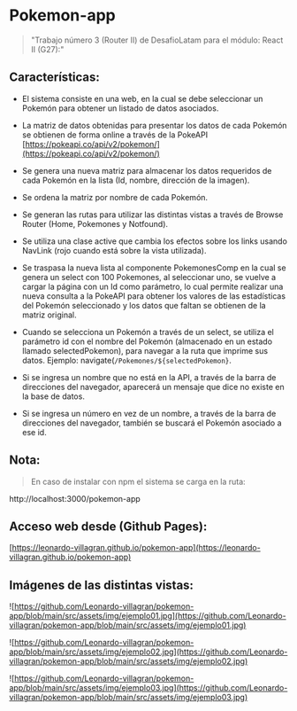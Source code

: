 # Pokemon-app

>"Trabajo número 3 (Router II) de DesafioLatam para el módulo: React II (G27):"

## Características:

* El sistema consiste en una web, en la cual se debe seleccionar un Pokemón para obtener un listado de datos asociados. 

* La matriz de datos obtenidas para presentar los datos de cada Pokemón se obtienen de forma online a través de la PokeAPI [https://pokeapi.co/api/v2/pokemon/](https://pokeapi.co/api/v2/pokemon/)

* Se genera una nueva matriz para almacenar los datos requeridos de cada Pokemón en la lista (Id, nombre, dirección de la imagen).

* Se ordena la matriz por nombre de cada Pokemón.

* Se generan las rutas para utilizar las distintas vistas a través de Browse Router (Home, Pokemones y Notfound).

* Se utiliza una clase active que cambia los efectos sobre los links usando NavLink (rojo cuando está sobre la vista utilizada). 

* Se traspasa la nueva lista al componente PokemonesComp en la cual se genera un select con 100 Pokemones, al seleccionar uno, se vuelve a cargar la página con un Id como parámetro, lo cual permite realizar una nueva consulta a la PokeAPI para obtener los valores de las estadísticas del Pokemón seleccionado y los datos que faltan se obtienen de la matriz original.

* Cuando se selecciona un Pokemón a través de un select, se utiliza el parámetro id con el nombre del Pokemón (almacenado en un estado llamado selectedPokemon), para navegar a la ruta que imprime sus datos. Ejemplo: navigate(`/Pokemones/${selectedPokemon}`.

* Si se ingresa un nombre que no está en la API, a través de la barra de direcciones del navegador, aparecerá un mensaje que dice no existe en la base de datos.

* Si se ingresa un número en vez de un nombre, a través de la barra de direcciones del navegador, también se buscará el Pokemón asociado a ese id.  

## Nota: 

>En caso de instalar con npm el sistema se carga en la ruta: 

http://localhost:3000/pokemon-app

## Acceso web desde (Github Pages):

[https://leonardo-villagran.github.io/pokemon-app](https://leonardo-villagran.github.io/pokemon-app)

## Imágenes de las distintas vistas:

![https://github.com/Leonardo-villagran/pokemon-app/blob/main/src/assets/img/ejemplo01.jpg](https://github.com/Leonardo-villagran/pokemon-app/blob/main/src/assets/img/ejemplo01.jpg)

![https://github.com/Leonardo-villagran/pokemon-app/blob/main/src/assets/img/ejemplo02.jpg](https://github.com/Leonardo-villagran/pokemon-app/blob/main/src/assets/img/ejemplo02.jpg)

![https://github.com/Leonardo-villagran/pokemon-app/blob/main/src/assets/img/ejemplo03.jpg](https://github.com/Leonardo-villagran/pokemon-app/blob/main/src/assets/img/ejemplo03.jpg)